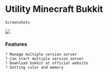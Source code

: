 # Utility Minecraft Bukkit
``Screenshots``

![](https://github.com/wHoIsDReAmer/utility_batch_bukkit/blob/main/screenshot/screenshot.png?raw=true)

### Features
```
└ Manage multiple version server
└ Can start multiple version server
└ Download bukkit at official website
└ Setting color and memory
```     